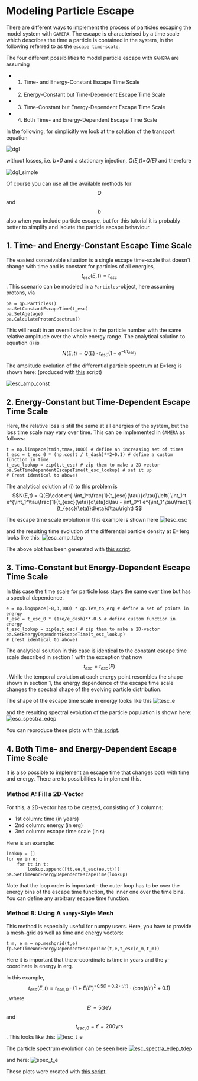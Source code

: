 # Modeling Particle Escape

There are different ways to implement the process of particles escaping the 
model system with `GAMERA`. The escape is characterised by a time scale which 
describes the time a particle is contained in the system, in the following 
referred to as the `escape time-scale`. 

The four different possibilities to model particle escape with `GAMERA` are assuming 
- 1. Time- and Energy-Constant Escape Time Scale
- 2. Energy-Constant but Time-Dependent Escape Time Scale
- 3. Time-Constant but Energy-Dependent Escape Time Scale
- 4. Both Time- and Energy-Dependent Escape Time Scale

In the following, for simplicitly we look at the solution of the transport equation 
 
![dgl](DGL.png)
 
without losses, i.e. _b=0_ and a stationary injection, _Q(E,t)=Q(E)_ 
and therefore
 
![dgl_simple](DGL_simple.png)
 
Of course you can use all the available methods for $$Q$$ and $$b$$ also when you 
include particle escape, but for this tutorial it is probably better to simplify 
and isolate the particle escape behaviour.

## 1. Time- and Energy-Constant Escape Time Scale

The easiest conceivable situation is a single escape time-scale that doesn't change 
with time and is constant for particles of all energies, $$t_{esc}(E,t) = t_{esc}$$. 
This scenario can be modeled in a `Particles`-object, here assuming protons, via 
```
pa = gp.Particles()
pa.SetConstantEscapeTime(t_esc)
pa.SetAge(age)
pa.CalculateProtonSpectrum()
```
This will result in an overall decline in the particle number with the same 
relative amplitude over the whole energy range. 
The analytical solution to equation (i) is 
$$ N(E,t) = Q(E) \cdot t_{esc} (1 - e^{-t/t_{esc}})$$ 
 
The amplitude evolution of the differential particle spectrum at E=1erg is shown here: 
(produced with [this](setup_escape_constant.py) script) 

![esc_amp_const](esc_amp_const.png)


## 2. Energy-Constant but Time-Dependent Escape Time Scale

Here, the relative loss is still the same at all energies of the system, but 
the loss time scale may vary over time. This can be implemented in `GAMERA` as follows: 
```
t = np.linspace(tmin,tmax,1000) # define an increasing set of times
t_esc = t_esc_0 * (np.cos(t / t_dash)**2+0.1) # define a custom function in time
t_esc_lookup = zip(t,t_esc) # zip them to make a 2D-vector
pa.SetTimeDependentEscapeTime(t_esc_lookup) # set it up
# (rest identical to above)
```

The analytical solution of (i) to this problem is 
$$N(E,t) = Q(E)\cdot e^{-\int_1^t\frac{1}{t_{esc}(\tau)}d\tau}\left( \int_1^t e^{\int_1^\tau\frac{1}{t_{esc}(\eta)}d\eta}d\tau - \int_0^1 e^{\int_1^\tau\frac{1}{t_{esc}(\eta)}d\eta}d\tau\right)  $$
 
The escape time scale evolution in this example is shown here 
![tesc_osc](tesc_osc.png)
 
and the resulting time evolution of the differential particle density at E=1erg looks 
like this: 
![esc_amp_tdep](esc_amp_tdep.png)
 
The above plot has been generated with [this script](setup_escape_time_dependent.py).

## 3. Time-Constant but Energy-Dependent Escape Time Scale

In this case the time scale for particle loss stays the same over time but has 
a spectral dependence.
```
e = np.logspace(-8,3,100) * gp.TeV_to_erg # define a set of points in energy
t_esc = t_esc_0 * (1+e/e_dash)**-0.5 # define custom function in energy
t_esc_lookup = zip(e,t_esc) # zip them to make a 2D-vector
pa.SetEnergyDependentEscapeTime(t_esc_lookup)
# (rest identical to above)
```

The analytical solution in this case is identical to the constant escape time scale 
described in section 1 with the exception that now $$t_{esc} = t_{esc}(E)$$. 
While the temporal evolution at each energy point resembles the shape shown in 
section 1, the energy dependence of the escape time scale changes the spectral 
shape of the evolving particle distribution. 

The shape of the escape time scale in energy looks like this 
![tesc_e](tesc_e.png)
 
and the resulting spectral evolution of the particle population is shown here: 
![esc_spectra_edep](esc_spectra_edep.png)
 
You can reproduce these plots with [this script](setup_escape_energy_dependent.py).



## 4. Both Time- and Energy-Dependent Escape Time Scale

It is also possible to implement an escape time that changes both with time and 
energy. There are to possibilities to implement this. 
 
### Method A: Fill a 2D-Vector
For this, a 2D-vector has to be created, consisting of 3 columns:
- 1st column: time (in years)
- 2nd column: energy (in erg)
- 3nd column: escape time scale (in s)

Here is an example:
```
lookup = []
for ee in e:
    for tt in t:
        lookup.append([tt,ee,t_esc(ee,tt)])
pa.SetTimeAndEnergyDependentEscapeTime(lookup)
```
Note that the loop order is important - the outer loop has to be over the 
energy bins of the escape time function, the inner one over the time bins. 
You can define any arbitrary escape time function. 
 
### Method B: Using A `numpy`-Style Mesh

This method is especially useful for numpy users. Here, you have to provide 
a mesh-grid as well as time and energy vectors:
```
t_m, e_m = np.meshgrid(t,e)
fp.SetTimeAndEnergyDependentEscapeTime(t,e,t_esc(e_m,t_m))
```
Here it is important that the x-coordinate is time in years and the y-coordinate 
is energy in erg. 
 
In this example, 
$$ t_{esc}(E,t) = t_{esc,0}\cdot (1+E/E')^{-0.5(1-0.2\cdot t/t')} \cdot (cos(t/t')^2 + 0.1)$$, 
where $$E' = 5\mathrm{GeV}$$ and $$t_{esc,0} = t' = 200 \mathrm{yrs}$$. This looks like this: 
![tesc_t_e](tesc_t_e.png)
 
The particle spectrum evolution can be seen here 
![esc_spectra_edep_tdep](esc_spectra_edep_tdep.png)
 
and here: 
![spec_t_e](spec_t_e.png)
 
These plots were created with [this script](setup_escape_energy_time_dependent.py).



